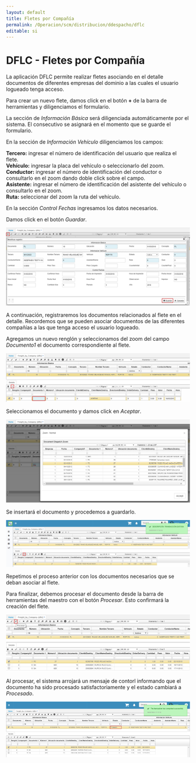 ```yaml
---
layout: default
title: Fletes por Compañía
permalink: /Operacion/scm/distribucion/ddespacho/dflc
editable: si
---
```


# DFLC - Fletes por Compañía

La aplicación DFLC permite realizar fletes asociando en el detalle documentos de diferentes empresas del dominio a las cuales el usuario logueado tenga acceso.  

Para crear un nuevo flete, damos click en el botón **+** de la barra de herramientas y diligenciamos el formulario.  

La sección de _Información Básica_ será diligenciada automáticamente por el sistema. El consecutivo se asignará en el momento que se guarde el formulario.  

En la sección de _Información Vehículo_ diligenciamos los campos:  

**Tercero:** ingresar el número de identificación del usuario que realiza el flete.  
**Vehículo:** ingresar la placa del vehículo o seleccionarlo del zoom.  
**Conductor:** ingresar el número de identificación del conductor o consultarlo en el zoom dando doble click sobre el campo.  
**Asistente:** ingresar el número de identificación del asistente del vehículo o consultarlo en el zoom.  
**Ruta:** seleccionar del zoom la ruta del vehículo.  

En la sección _Control Fechas_ ingresamos los datos necesarios.  

Damos click en el botón _Guardar_.  

![](dflc.png)

A continuación, registraremos los documentos relacionados al flete en el detalle. Recordemos que se pueden asociar documentos de las diferentes compañías a las que tenga acceso el usuario logueado.  

Agregamos un nuevo renglón y seleccionamos del zoom del campo _Documento1_ el documento correspondiente al flete.  

![](dflc1.png)

Seleccionamos el documento y damos click en _Aceptar_.  

![](dflc2.png)

Se insertará el documento y procedemos a guardarlo.  

![](dflc3.png)

Repetimos el proceso anterior con los documentos necesarios que se deban asociar al flete.  

Para finalizar, debemos procesar el documento desde la barra de herramientas del maestro con el botón _Procesar_. Esto confirmará la creación del flete.  

![](dflc4.png)

Al procesar, el sistema arrojará un mensaje de contorl informando que el documento ha sido procesado satisfactoriamente y el estado cambiará a _Procesado_.  

![](dflc5.png)

